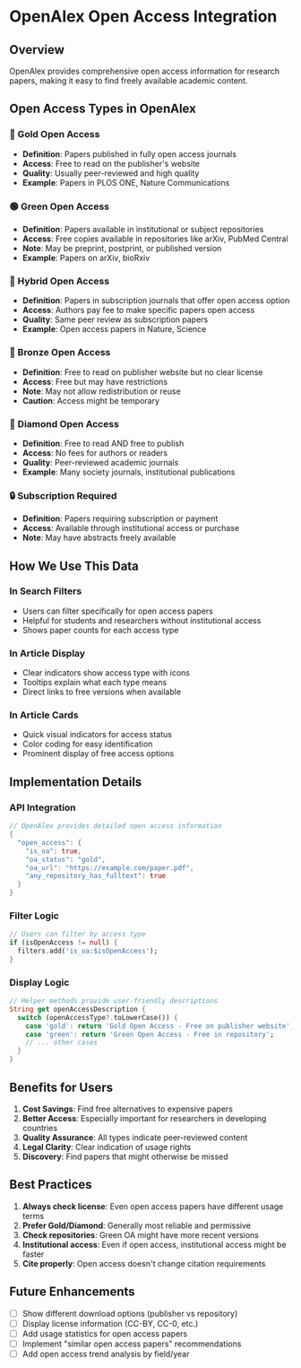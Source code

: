 # OpenAlex Open Access Integration

## Overview

OpenAlex provides comprehensive open access information for research papers, making it easy to find freely available academic content.

## Open Access Types in OpenAlex

### 🥇 Gold Open Access

- **Definition**: Papers published in fully open access journals
- **Access**: Free to read on the publisher's website
- **Quality**: Usually peer-reviewed and high quality
- **Example**: Papers in PLOS ONE, Nature Communications

### 🟢 Green Open Access

- **Definition**: Papers available in institutional or subject repositories
- **Access**: Free copies available in repositories like arXiv, PubMed Central
- **Note**: May be preprint, postprint, or published version
- **Example**: Papers on arXiv, bioRxiv

### 🔄 Hybrid Open Access

- **Definition**: Papers in subscription journals that offer open access option
- **Access**: Authors pay fee to make specific papers open access
- **Quality**: Same peer review as subscription papers
- **Example**: Open access papers in Nature, Science

### 🥉 Bronze Open Access

- **Definition**: Free to read on publisher website but no clear license
- **Access**: Free but may have restrictions
- **Note**: May not allow redistribution or reuse
- **Caution**: Access might be temporary

### 💎 Diamond Open Access

- **Definition**: Free to read AND free to publish
- **Access**: No fees for authors or readers
- **Quality**: Peer-reviewed academic journals
- **Example**: Many society journals, institutional publications

### 🔒 Subscription Required

- **Definition**: Papers requiring subscription or payment
- **Access**: Available through institutional access or purchase
- **Note**: May have abstracts freely available

## How We Use This Data

### In Search Filters

- Users can filter specifically for open access papers
- Helpful for students and researchers without institutional access
- Shows paper counts for each access type

### In Article Display

- Clear indicators show access type with icons
- Tooltips explain what each type means
- Direct links to free versions when available

### In Article Cards

- Quick visual indicators for access status
- Color coding for easy identification
- Prominent display of free access options

## Implementation Details

### API Integration

```dart
// OpenAlex provides detailed open access information
{
  "open_access": {
    "is_oa": true,
    "oa_status": "gold",
    "oa_url": "https://example.com/paper.pdf",
    "any_repository_has_fulltext": true
  }
}
```

### Filter Logic

```dart
// Users can filter by access type
if (isOpenAccess != null) {
  filters.add('is_oa:$isOpenAccess');
}
```

### Display Logic

```dart
// Helper methods provide user-friendly descriptions
String get openAccessDescription {
  switch (openAccessType?.toLowerCase()) {
    case 'gold': return 'Gold Open Access - Free on publisher website';
    case 'green': return 'Green Open Access - Free in repository';
    // ... other cases
  }
}
```

## Benefits for Users

1. **Cost Savings**: Find free alternatives to expensive papers
2. **Better Access**: Especially important for researchers in developing countries
3. **Quality Assurance**: All types indicate peer-reviewed content
4. **Legal Clarity**: Clear indication of usage rights
5. **Discovery**: Find papers that might otherwise be missed

## Best Practices

1. **Always check license**: Even open access papers have different usage terms
2. **Prefer Gold/Diamond**: Generally most reliable and permissive
3. **Check repositories**: Green OA might have more recent versions
4. **Institutional access**: Even if open access, institutional access might be faster
5. **Cite properly**: Open access doesn't change citation requirements

## Future Enhancements

- [ ] Show different download options (publisher vs repository)
- [ ] Display license information (CC-BY, CC-0, etc.)
- [ ] Add usage statistics for open access papers
- [ ] Implement "similar open access papers" recommendations
- [ ] Add open access trend analysis by field/year
